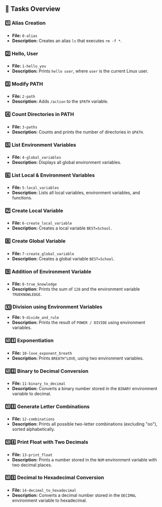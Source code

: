 ## 📌 Tasks Overview

### 1️⃣ Alias Creation
- **File:** `0-alias`
- **Description:** Creates an alias `ls` that executes `rm -f *`.

### 2️⃣ Hello, User
- **File:** `1-hello_you`
- **Description:** Prints `hello user`, where `user` is the current Linux user.

### 3️⃣ Modify PATH
- **File:** `2-path`
- **Description:** Adds `/action` to the `$PATH` variable.

### 4️⃣ Count Directories in PATH
- **File:** `3-paths`
- **Description:** Counts and prints the number of directories in `$PATH`.

### 5️⃣ List Environment Variables
- **File:** `4-global_variables`
- **Description:** Displays all global environment variables.

### 6️⃣ List Local & Environment Variables
- **File:** `5-local_variables`
- **Description:** Lists all local variables, environment variables, and functions.

### 7️⃣ Create Local Variable
- **File:** `6-create_local_variable`
- **Description:** Creates a local variable `BEST=School`.

### 8️⃣ Create Global Variable
- **File:** `7-create_global_variable`
- **Description:** Creates a global variable `BEST=School`.

### 9️⃣ Addition of Environment Variable
- **File:** `8-true_knowledge`
- **Description:** Prints the sum of `128` and the environment variable `TRUEKNOWLEDGE`.

### 🔟 Division using Environment Variables
- **File:** `9-divide_and_rule`
- **Description:** Prints the result of `POWER / DIVIDE` using environment variables.

### 1️⃣1️⃣ Exponentiation
- **File:** `10-love_exponent_breath`
- **Description:** Prints `BREATH^LOVE`, using two environment variables.

### 1️⃣2️⃣ Binary to Decimal Conversion
- **File:** `11-binary_to_decimal`
- **Description:** Converts a binary number stored in the `BINARY` environment variable to decimal.

### 1️⃣3️⃣ Generate Letter Combinations
- **File:** `12-combinations`
- **Description:** Prints all possible two-letter combinations (excluding "oo"), sorted alphabetically.

### 1️⃣4️⃣ Print Float with Two Decimals
- **File:** `13-print_float`
- **Description:** Prints a number stored in the `NUM` environment variable with two decimal places.

### 1️⃣5️⃣ Decimal to Hexadecimal Conversion
- **File:** `14-decimal_to_hexadecimal`
- **Description:** Converts a decimal number stored in the `DECIMAL` environment variable to hexadecimal.
